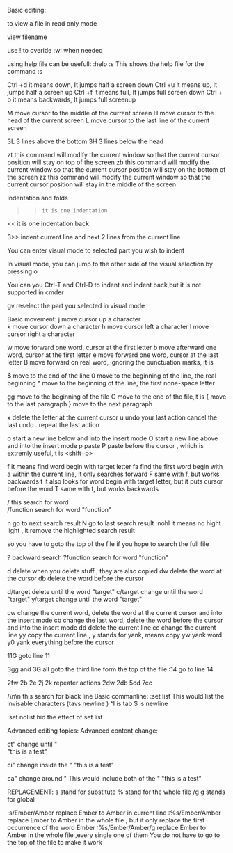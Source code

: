  Basic editing:



to view a file in read only mode 

view filename

use ! to overide :w! when needed



using help file can be usefull:  :help :s   This shows the help file for the command :s

Ctrl +d it means down, It jumps half a screen down
Ctrl +u it means up, It jumps half a screen up
Ctrl +f it means full, It jumps full screen down
Ctrl + b it means backwards, It jumps full screenup

M move cursor to the middle of the current screen
H move cursor to the head of the current screen
L move cursor to the last line of the current screen

3L     3 lines above the bottom
3H     3 lines below the head

zt this command will modify the current window so that the current cursor position will stay on top of the screen
zb this command will modify the current window so that the current cursor position will stay on the bottom of the screen
zz  this command will modify the current window so that the current cursor position will stay in the middle of the screen




Indentation and folds

>>     it is one indentation

<<  it is one indentation back

3>> indent current line and next 2 lines from the current line

You can enter visual mode to selected part you wish to indent

In visual mode, you can jump to the other side of the visual selection by pressing o

You can you Ctrl-T and Ctrl-D to indent and indent back,but it is not supported in cmder

gv reselect the part you selected in visual mode



Basic movement: 
j	move cursor up a character  
k	move cursor down a character
h	move cursor left a character
l	move cursor right a character

w move forward one word, cursor at the first letter
b move afterward one word, cursor at the first letter
e move forward one word, cursor at the last letter
B move forward on real word, ignoring the punctuation marks, it is <shift-b>

$ move to the end of the line
0 move to the beginning of the line, the real beginning
^ move to the beginning of the line, the first none-space letter

gg move to the beginning of the file
G   move to the end of the file,it is <shift-g>
{  move to the last paragraph
} move to the next paragraph

x delete the letter at the current cursor
u undo your last action
<ctrl-u> cancel the last undo
. repeat the last action

o start a new line below and into the insert mode
O start a new line above and into the insert mode
p paste
P paste before the cursor , which is extremly useful,it is <shift+p>

f  it means find word begin with target letter fa find the first word begin with a within the current line, it only searches forward
F same with f, but works backwards
t it also looks for word begin with target letter, but it puts cursor before the word
T same with t, but works backwards

/    this search for word          
/function <Enter> search for word "function"

n  go to next search result
N go to last search result
:nohl  it means no hight light , it remove the highlighted search result

so you have to goto the top of the file if you hope to search the full file

? backward search 
?function <Enter>   search for word "function"

d  delete  when you delete stuff , they are also copied
dw delete the word at the cursor 
db delete the word before the cursor

d/target <Enter>  delete until the word "target"
c/target <Enter>  change until the word "target"
y/target <Enter>  change until the word "target"

cw change the current word, delete the word at the current cursor and into the insert mode
cb change the last word, delete the word before the cursor and into the insert mode
dd delete the current line
cc change the current line
yy copy the current line , y stands for yank, means copy
yw yank word
y0 yank everything before the cursor





11G goto line 11

3gg and 3G all goto the third line form the top of the file
:14             go to line 14



2fw 2b 2e 2j 2k   repeater actions
2dw 2db
5dd 7cc

/\n\n  this search for black line
Basic commanline:
:set list         This would list the invisable characters (tavs   newline )  ^I is tab  $ is newline

:set nolist       hid the effect of set list


Advanced editing topics:
Advanced content change:

ct"   change until "                      
"this is a test"         

ci"  change inside the "
"this is a test"

ca" change around " This would include both of the "
"this is a test"

REPLACEMENT:
s stand for substitute 
% stand for the whole file
/g g stands for global

:s/Ember/Amber   replace Ember to Amber in current line
:%s/Ember/Amber replace Ember to Amber in the whole file , but it only replace the first occurrence of the word Ember
:%s/Ember/Amber/g replace Ember to Amber in the whole file ,every single one of them
You do not have to go to the top of the file to make it work
